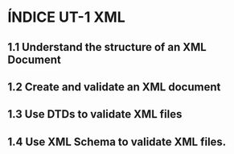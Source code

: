 # ÍNDICE UT-1 XML

## 1.1 Understand the structure of an XML Document
## 1.2 Create and validate an XML document
## 1.3 Use DTDs to validate XML files
## 1.4 Use XML Schema to validate XML files.
